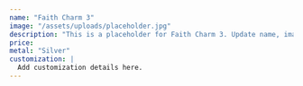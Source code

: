 ```yaml
---
name: "Faith Charm 3"
image: "/assets/uploads/placeholder.jpg"
description: "This is a placeholder for Faith Charm 3. Update name, image, price, and description in CMS."
price:
metal: "Silver"
customization: |
  Add customization details here.
---
```

